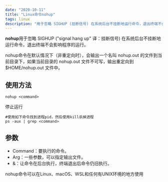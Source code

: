 ```yaml
---
date: "2020-10-11"
title: "Linux命令nohup"
tags: linux
description: "用于忽略 SIGHUP (挂断信号) 在系统后台不挂断地运行命令，退出终端不会影响程序的运行"
---
```


**nohup**用于忽略 SIGHUP ("signal hang up" 译：挂断信号) 在系统后台不挂断地运行命令，退出终端不会影响程序的运行。

nohup命令在默认情况下（非重定向时），会输出一个名叫 nohup.out 的文件到当前目录下，如果当前目录的 nohup.out 文件不可写，输出重定向到 $HOME/nohup.out 文件中。

## 使用方法

``` shell
nohup <command>
```

停止运行

``` shell
#使用如下命令找到进程pid，然后使用kill杀掉进程
ps -aux | grep <command>
```

## 参数

- Command：要执行的命令。
- Arg：一些参数，可以指定输出文件。
- &：让命令在后台执行，终端退出后命令仍旧执行。

nohup命令可以在Linux、macOS、WSL和任何有UNIX环境的地方使用
